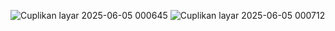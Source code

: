 ![Cuplikan layar 2025-06-05 000645](https://github.com/user-attachments/assets/d0ba0fa2-c09c-4f80-8393-c67c1bb7fe41)
![Cuplikan layar 2025-06-05 000712](https://github.com/user-attachments/assets/6aeadb9c-c964-44ea-b395-f19c3186eb3f)

